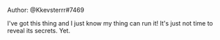 Author: @Kkevsterrr#7469

I've got this thing and I just know my thing can run it! It's just not time to reveal its secrets. Yet.
